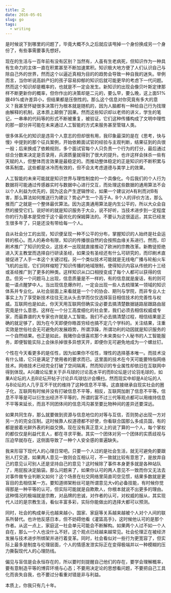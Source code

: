 ```yaml
---
title: 之
date: 2016-05-01
slug: go
tags:
  - writing
---
```


是时候说下到哪里的问题了，毕竟大概不久之后就应该甩掉一个身份换成另一个身份了，有些事需要事先想好。

现在的生活与一百年前有没有区别？当然有，人虽有生老病死，但知识作为一种具有生命力的主体一直在积累甚至不断加速累积。知识极大地方便了人们认识自己与除自己外的世界，然而这个以逼近真相为目的的趋势会导致一种自我的迷失。举例而言，当你听说高龄产妇的孩子容易抑郁的知识后就可能更早的考虑下一代问题。然而这个知识却是概率的，也就是不一定会发生。新知识的出现会像贝叶斯定律那样不断更新你的概率，但你作出的决策却是二元的，要么早，要么晚，这上面51%跟49%或许差异小，但结果都是压倒性的。那么这个信息对你究竟有多大的意义？我甚至怀疑很多决策行为根本就是随机的，因为人脑都有一种给自己行为找理由解释的机制，这本质上颠倒了因果。然而这些知识却以老师的讲义，学生的笔记，一串串的代码等的形式不断被重复，被验证，它们这种传播构成了文明中理性的那一部分并可能在未来通过人工智能的方式来服务甚至管辖人类。

很多体系化的知识是违背个人意志的但却很有用，我印象最深的是在《思考，快与慢》中提到的那个征兵案例，开始依赖面试官的经验与主观判断，结果征到的兵很一般；后来换成了依赖规则，多个面试官每个人只负责一个行为的打分，最后通过综合分数来决定是否录用，兵源质量就得到了很大的提升。也许这样会抹杀一些有天赋的人，但整体而言效果是最稳定的。而推动整体稳定的正是知识的不断积累与体系制度。这些都是冰冷而有效的，但不会太考虑道德与美学上的效果。

人工智能的未来可能就是知识世界与理性制度的一个具像化。今后我们的个人行为数据将可能通过传感器实时与数据中心进行交互，而处理这些数据的通用算法不会以个人利益为优先的，因为这会产生逻辑悖论，如果一个建议对A有利而对B有害，那么算法如何推送行为建议？势必产生一个高于A，B个人的评价方法，那么推而广之就是一个整体最优算法。因为这类通用算法是内生公平的，所以大众会自然的接受它们。说好听的就是知识服务于大众，说不好听，当技术进步到一定程度你的行为基本是受控于这个最优化的保姆算法的。不要认为这很遥远，其实已经发生很多年了，只是还没有带给每一个人。

自从社会分工的出现，知识便呈现一种不公平的分布，掌握知识的人始终是社会运转的核心。而人的寿命有限，知识的传播很自然的会按照血缘关系进行。然而，印刷术推广了知识的受众，这技术一出现就直接推动了欧洲的宗教改革。新教徒拒绝进入天主教堂而选择自行研读圣经，如果没有圣经还有什么可研究的，而印刷术直接促进了人手一本这个关键过程。另一个类似技术可能就是无线电广播与轮船火车飞机的出现，它们同样缩短了知识传播的地域限制，使得知识内容从传统的十三经或圣经推广到了更多的种类。这样知识从口口相授变成了每个人都可以获得的信息。但另一个问题马上出现，信息质量是不一样的，有的信息就是废话，有的则可能一语点醒梦中人。当出现信息爆炸时，一定会出现一些人去梳理某一领域的知识体系并专业化。从社会层面上来看就是一个个的协会、期刊与学院，而非专业人士事实上为了享受新技术往往无法从头去学而仅仅选择盲目相信技术的完善性与权威。互联网也是如此，你天天用互联网但确实没必要去搞清楚数据链路层跟路由层究竟是什么意思。这样在一个分工高度细化的社会里，我们必须去相信权威或专家，而最靠谱的大专家也许就是人工智能。我们不必去搞清楚过程，相信结果是正确的就足够了，因为在今天即便你皓首穷经也搞不定几个学科的。关注结果，注重实效是世俗社会无可避免的发展趋势，所谓浮躁，所谓功利的动因就是知识服务的一个自然结果。也正是如此，我赌你会很喜欢那个未来类似个人秘书的人工智能服务，即便智能实际上会抹杀掉很多异想天开，即便你无可避免地成为一个螺丝钉。

个性在今天看更多的是任性，因为如果你不任性，理性的选择基本唯一。而技术没有什么错，它只是满足了使用者的要求而已。这里面的技术在今天可能要特指网络技术。网络技术已经完全打破了空间隔离，然而知识的专业属性却依旧在互联网中得到体现。A兴趣论坛里关于乒乓球的讨论高水平的而B论坛是讨论羽毛球的，如果A论坛的人去B论坛开帖子讨论乒乓球估计会横扫，然而现实中却是A论坛的人与B论坛的人几乎互不干扰的维持了这种信息不平等。这直接继承自现实社会的圈子化，互联网有时候并没有打破信息不平等，相反，互联网加剧了信息不平等。信息不平等是可以衍生出经济不平等的，所谓的富不过三代等观点都可以用维持信息不平等来延长，而且不同团体间的信息鸿沟甚至要比物种间的差异还要深远。

如果共同生存，那么就要做到资源与信息地位的对等与互信，否则势必出现一方对另一方的完全压制。这时候靠人权道德都不好使，你看联合国那么多成员国，有的都是披着光鲜外表的利益交换。现在没有真正意义上的说了算的一个人，每个掌权的都仅仅是利益代言人，都在寻求平衡。其实一个团体对另一个团体的实质歧视与压迫早就存在，这侧面导致了一种个人安全感的普遍缺失。

我来形容下现代人的心理日常吧。只要一个人过的是社会生活，就无可避免的要跟别人打交道，如果两人意见一致则会互相认可，不一致就比较有意思了，是放弃自己的意见认可别人还是坚持自己的意见？这时候除了事件本身更多就是各种站队了，用屁股决定脑袋。那么问题来了，如果你认可的两人意见不一致而你又无法去对事件做专业判断又如何？这个场景在社交网络里简直司空见惯，结果多数就是更盲目的去相信某一方。要知道绑架粉丝可是所谓意见大v的必备技能，有时候你觉得那是一种平等的认可，但实际可能就是自欺欺人，你根本就说不出更多的理由。这种情况的极端就是宗教，对品牌的忠诚，对作者的认可，对权威的服从，其实现代人过的是宗教生活，看似丰富多彩，实际你能做出的选择大都可以预测。

同时，社会的构成单元也越来越小，国家、家庭等关系越来越被个人对个人间的联系所替代。也许他反感日本，但不妨碍他看《灌篮高手》，这时候他认可的是那个作者。从这一点上，家庭这一社会单元可能会不断解构。如果两个人过不如一个人自在，那么一个人也没什么不好。这个观点已经越来越常见。社会伦理正在被经济发展与技术进步所绑架并进行着变革。同时，社会看似对一些行为更宽容了，但实际上最多是制度与伦理层面，个人的情感发泄实际正在变得极端并以一种模糊的压力撕裂现代人的心理防线。

偏见与盲信是会永恒存在的，所以要时刻提醒自己他们的存在，要学会理解概率，要有意制造平等的博弈环境与心态；不要用决定论的思想看问题，不要把自己工具化而丧失自我，也不要过分看重对错是非与利益。

本质上，你我只有几十年。